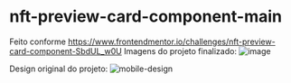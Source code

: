 # nft-preview-card-component-main
Feito conforme https://www.frontendmentor.io/challenges/nft-preview-card-component-SbdUL_w0U
Imagens do projeto finalizado:
![image](https://user-images.githubusercontent.com/109930651/189234953-aa2551b0-8c7d-4fd7-a5b3-0a64bf4991ca.png)

Design original do projeto:
![mobile-design](https://user-images.githubusercontent.com/109930651/189235024-d86c11f0-1476-4f25-bd7e-1ba9ea79e1f4.jpg)
